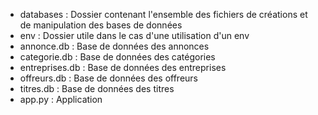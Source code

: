 * databases : Dossier contenant l'ensemble des fichiers de créations et de manipulation des bases de données  
* env : Dossier utile dans le cas d'une utilisation d'un env  
* annonce.db : Base de données des annonces  
* categorie.db : Base de données des catégories  
* entreprises.db : Base de données des entreprises  
* offreurs.db : Base de données des offreurs  
* titres.db : Base de données des titres  
* app.py : Application